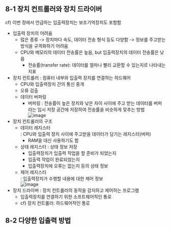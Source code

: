 ## 8-1 장치 컨트롤러와 장치 드라이버
cf) 이번 장에서 언급하는 입출력장치는 보조기억장치도 포함함
* 입출력 장치의 어려움
  - 많은 종류 -> 장치마다 속도, 데이터 전송 형식 등도 다양함 -> 정보를 주고받는 방식을 규격화하기 어려움
  - CPU와 메모리의 데이터 전송률은 높음, but 입출력장치의 데이터 전송률은 낮음
    + 전송률(transfer rate): 데이터를 얼마나 빨리 교환할 수 있는지르 나타내는 지표
* 장치 컨트롤러
  : 컴퓨터 내부와 입출력 장치를 연결하는 하드웨어
  - CPU와 입출력장치 간의 통신 중개
  - 오류 검출
  - 데이터 버퍼링
    + 버퍼링
      :  전송률이 높은 장치와 낮은 자이 사이에 주고 받는 데이터를 버퍼라는 임시 저장 공간에 저장하여 전송률을 비슷하게 맞추는 방법  
  ![image](https://github.com/a0lim-java/cs/assets/104348646/7a0a63c2-559e-436c-a046-fc0be55f2f11)  
* 장치 컨트롤러의 구조
  - 데이터 레지스터  
    : CPU와 입출력 장치 사이에 주고받을 데이터가 담기는 레지스터(버퍼)
    + RAM을 대신 사용하기도 함
  - 상태 레지스터
    : 상태 정보 저장
    + 입출력장치가 입출력 작업을 할 준비가 되었는지
    + 입출력 작업이 완료되었는지
    + 입출력장치에 오류는 없는지 등의 상태 정보
  - 제어 레지스터  
    : 입출력장치가 수행할 내용에 대한 제어 정보  
    ![image](https://github.com/a0lim-java/cs/assets/104348646/a62b6f7a-9b11-4425-91e7-9e19524894b5)  
* 장치 드라이버
  : 장치 컨트롤러의 동작을 감지하고 제어하는 프로그램
  - 입출력장치를 연결하기 위한 소프트웨어적인 통로
  - cf) 장치 컨트롤러: 하드웨어적인 통로

## 8-2 다양한 입출력 방법
